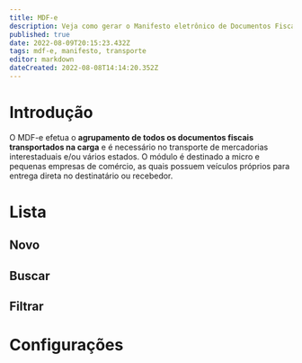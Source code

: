 ```yaml
---
title: MDF-e
description: Veja como gerar o Manifesto eletrônico de Documentos Fiscais no Gweb
published: true
date: 2022-08-09T20:15:23.432Z
tags: mdf-e, manifesto, transporte
editor: markdown
dateCreated: 2022-08-08T14:14:20.352Z
---
```


# Introdução

O MDF-e efetua o **agrupamento de todos os documentos fiscais transportados na carga** e é necessário no transporte de mercadorias interestaduais e/ou vários estados.
O módulo é destinado a micro e pequenas empresas de comércio, as quais possuem veículos próprios para entrega direta no destinatário ou recebedor.

# Lista

## Novo

## Buscar

## Filtrar


# Configurações

